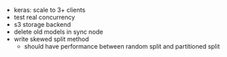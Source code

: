 - keras: scale to 3+ clients
- test real concurrency
- s3 storage backend
- delete old models in sync node
- write skewed split method
    - should have performance between random split and partitioned split
